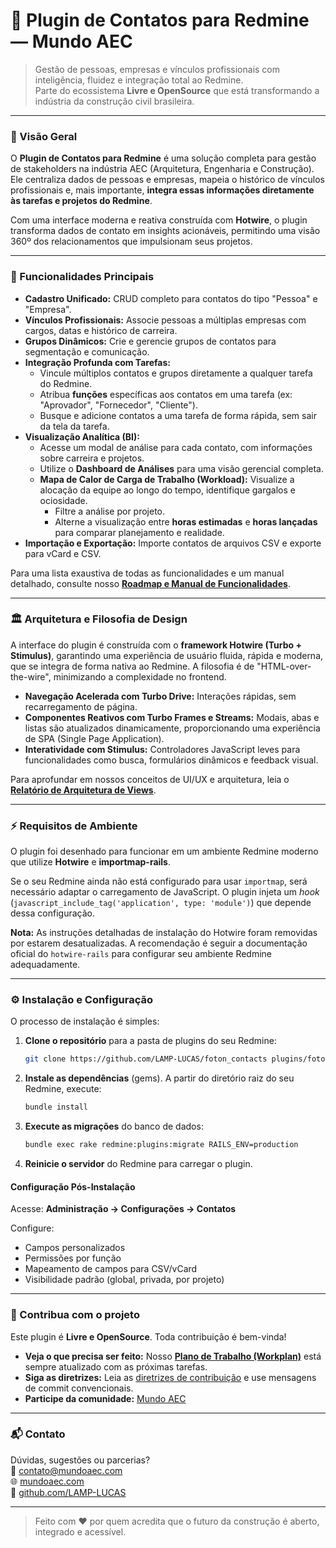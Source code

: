 # 📇 Plugin de Contatos para Redmine — Mundo AEC

> Gestão de pessoas, empresas e vínculos profissionais com inteligência, fluidez e integração total ao Redmine.  
> Parte do ecossistema **Livre e OpenSource** que está transformando a indústria da construção civil brasileira.

---

### 🚀 Visão Geral

O **Plugin de Contatos para Redmine** é uma solução completa para gestão de stakeholders na indústria AEC (Arquitetura, Engenharia e Construção). Ele centraliza dados de pessoas e empresas, mapeia o histórico de vínculos profissionais e, mais importante, **integra essas informações diretamente às tarefas e projetos do Redmine**.

Com uma interface moderna e reativa construída com **Hotwire**, o plugin transforma dados de contato em insights acionáveis, permitindo uma visão 360º dos relacionamentos que impulsionam seus projetos.

---

### 🧩 Funcionalidades Principais

- **Cadastro Unificado:** CRUD completo para contatos do tipo "Pessoa" e "Empresa".
- **Vínculos Profissionais:** Associe pessoas a múltiplas empresas com cargos, datas e histórico de carreira.
- **Grupos Dinâmicos:** Crie e gerencie grupos de contatos para segmentação e comunicação.
- **Integração Profunda com Tarefas:**
    - Vincule múltiplos contatos e grupos diretamente a qualquer tarefa do Redmine.
    - Atribua **funções** específicas aos contatos em uma tarefa (ex: "Aprovador", "Fornecedor", "Cliente").
    - Busque e adicione contatos a uma tarefa de forma rápida, sem sair da tela da tarefa.
- **Visualização Analítica (BI):**
    - Acesse um modal de análise para cada contato, com informações sobre carreira e projetos.
    - Utilize o **Dashboard de Análises** para uma visão gerencial completa.
    - **Mapa de Calor de Carga de Trabalho (Workload):** Visualize a alocação da equipe ao longo do tempo, identifique gargalos e ociosidade.
        - Filtre a análise por projeto.
        - Alterne a visualização entre **horas estimadas** e **horas lançadas** para comparar planejamento e realidade.
- **Importação e Exportação:** Importe contatos de arquivos CSV e exporte para vCard e CSV.

Para uma lista exaustiva de todas as funcionalidades e um manual detalhado, consulte nosso **[Roadmap e Manual de Funcionalidades](docs/ROADMAP.md)**.

---

### 🏛️ Arquitetura e Filosofia de Design

A interface do plugin é construída com o **framework Hotwire (Turbo + Stimulus)**, garantindo uma experiência de usuário fluida, rápida e moderna, que se integra de forma nativa ao Redmine. A filosofia é de "HTML-over-the-wire", minimizando a complexidade no frontend.

- **Navegação Acelerada com Turbo Drive:** Interações rápidas, sem recarregamento de página.
- **Componentes Reativos com Turbo Frames e Streams:** Modais, abas e listas são atualizados dinamicamente, proporcionando uma experiência de SPA (Single Page Application).
- **Interatividade com Stimulus:** Controladores JavaScript leves para funcionalidades como busca, formulários dinâmicos e feedback visual.

Para aprofundar em nossos conceitos de UI/UX e arquitetura, leia o **[Relatório de Arquitetura de Views](docs/views_architecture.md)**.

---

### ⚡ Requisitos de Ambiente

O plugin foi desenhado para funcionar em um ambiente Redmine moderno que utilize **Hotwire** e **importmap-rails**.

Se o seu Redmine ainda não está configurado para usar `importmap`, será necessário adaptar o carregamento de JavaScript. O plugin injeta um *hook* (`javascript_include_tag('application', type: 'module')`) que depende dessa configuração.

**Nota:** As instruções detalhadas de instalação do Hotwire foram removidas por estarem desatualizadas. A recomendação é seguir a documentação oficial do `hotwire-rails` para configurar seu ambiente Redmine adequadamente.

---

### ⚙️ Instalação e Configuração

O processo de instalação é simples:

1.  **Clone o repositório** para a pasta de plugins do seu Redmine:
    ```bash
    git clone https://github.com/LAMP-LUCAS/foton_contacts plugins/foton_contacts
    ```

2.  **Instale as dependências** (gems). A partir do diretório raiz do seu Redmine, execute:
    ```bash
    bundle install
    ```

3.  **Execute as migrações** do banco de dados:
    ```bash
    bundle exec rake redmine:plugins:migrate RAILS_ENV=production
    ```

4.  **Reinicie o servidor** do Redmine para carregar o plugin.

#### Configuração Pós-Instalação

Acesse: **Administração → Configurações → Contatos**

Configure:

- Campos personalizados
- Permissões por função
- Mapeamento de campos para CSV/vCard
- Visibilidade padrão (global, privada, por projeto)

---

### 🤝 Contribua com o projeto

Este plugin é **Livre e OpenSource**. Toda contribuição é bem-vinda!

- **Veja o que precisa ser feito:** Nosso **[Plano de Trabalho (Workplan)](docs/workplan.md)** está sempre atualizado com as próximas tarefas.
- **Siga as diretrizes:** Leia as [diretrizes de contribuição](CONTRIBUTING.md) e use mensagens de commit convencionais.
- **Participe da comunidade:** [Mundo AEC](https://mundoaec.com/)

---

### 📬 Contato

Dúvidas, sugestões ou parcerias?  
📧 contato@mundoaec.com  
🌐 [mundoaec.com](https://mundoaec.com/)  
🐙 [github.com/LAMP-LUCAS](https://github.com/LAMP-LUCAS/foton_contacts)

---

> Feito com ♥ por quem acredita que o futuro da construção é aberto, integrado e acessível.
